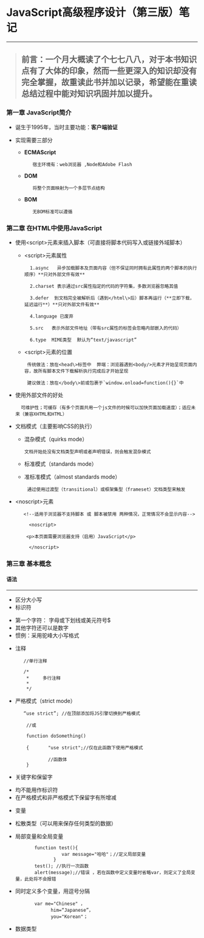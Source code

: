 
# JavaScript高级程序设计（第三版）笔记
***
 
> ## **前言**：一个月大概读了个七七八八，对于本书知识点有了大体的印象，然而一些更深入的知识却没有完全掌握，故重读此书并加以记录，希望能在重读总结过程中能对知识巩固并加以提升。

### 第一章 JavaScript简介

- 诞生于1995年，当时主要功能：**客户端验证**


- 实现需要三部分
  + **ECMAScript**
  
           宿主环境有：web浏览器 ,Node和Adobe Flash
  + **DOM**
           
           将整个页面映射为一个多层节点结构
  + **BOM**
         
           无BOM标准可以遵循

### 第二章 在HTML中使用JavaScript

- 使用<script\>元素来插入脚本（可直接将脚本代码写入或链接外域脚本）
   
  + <script\>元素属性
  
          1.async   异步加载脚本及页面内容（但不保证同时拥有此属性的两个脚本的执行顺序）**只对外部文件有效**

          2.charset 表示通过src属性指定的代码的字符集，多数浏览器忽略其值

          3.defer  到文档完全被解析后（遇到</html\>后）脚本再运行（**立即下载，延迟运行**）**只对外部文件有效**

          4.language 已废弃

          5.src   表示外部文件地址（带有src属性的标签会忽略内部嵌入的代码）

          6.type  MIME类型  默认为“text/javascript”
                   
  + <script\>元素的位置

         传统做法：放在<head\>标签中  弊端：浏览器遇到<body/>元素才开始呈现页面内容，故所有脚本文件下载解析执行完成后才开始呈现

         建议做法：放在</body\>前或包裹于`window.onload=function(){}`中

 + 使用外部文件的好处
 
         可维护性；可缓存（有多个页面共用一个js文件的时候可以加快页面加载速度）；适应未来（兼容XHTML和HTML）                       
                         
- 文档模式（主要影响CSS的执行）

   + 混杂模式（quirks mode）
   
         文档开始处没有文档类型声明或者声明错误，则会触发混杂模式

   + 标准模式（standards mode）
   + 准标准模式（almost standards mode）
   
          通过使用过渡型（transitional）或框架集型（frameset）文档类型来触发

- <noscript\>元素

         <!--适用于浏览器不支持脚本 或 脚本被禁用 两种情况，正常情况不会显示内容-->
         
	       <noscript>
	     
	      <p>本页面需要浏览器支持（启用）JavaScript</p>
	    
	       </noscript>

### 第三章 基本概念

#### 语法
***
- 区分大小写
- 标识符
 + 第一个字符： 字母或下划线或美元符号$
 + 其他字符还可以是数字
 + 惯例：采用驼峰大小写格式
- 注释

         //单行注释

         /*
          *     多行注释
          *
          */
- 严格模式（strict mode）

         “use strict”; //在顶部添加将JS引擎切换到严格模式

          //或
        
          function doSomething()

          {       "use strict";//仅在此函数下使用严格模式
             
                  //函数体
          }

- 关键字和保留字  
 + 均不能用作标识符
 + 在严格模式和非严格模式下保留字有所增减
- 变量
 + 松散类型（可以用来保存任何类型的数据）
 + 局部变量和全局变量
    
              function test(){
                        var message="哈哈"；//定义局部变量
                     }
              test(); //执行一次函数
              alert(message);//错误 ，若在函数中定义变量时省略var，则定义了全局变量，此处将不会报错

  + 同时定义多个变量，用逗号分隔

               var me="Chinese" ，
                     him=“Japanese”，
                     you="Korean"；     

- 数据类型
    

   

        

           
        








